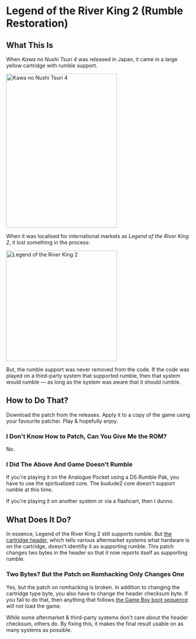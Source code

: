 # Legend of the River King 2 (Rumble Restoration)

## What This Is

When _Kawa no Nushi Tsuri 4_ was released in Japan, it came in a large yellow cartridge with rumble support.

<img width="300" height="418" alt="Kawa no Nushi Tsuri 4" src="https://github.com/user-attachments/assets/09263e67-aa79-460e-9698-8ce4e9e4ddc9" />

When it was localised for international markets as _Legend of the River King 2_, it lost something in the process:

<img width="300" alt="Legend of the River King 2" src="https://github.com/user-attachments/assets/d1ac357d-8d9c-47ed-962d-5c62cfdb4fda" />

But, the rumble support was never removed from the code. If the code was played on a third-party system that supported rumble, then that system would rumble — as long as the system was aware that it should rumble.

## How to Do That?

Download the patch from the releases. Apply it to a copy of the game using your favourite patcher. Play & hopefully enjoy.

### I Don't Know How to Patch, Can You Give Me the ROM?

No.

### I Did The Above And Game Doesn't Rumble

If you're playing it on the Analogue Pocket using a DS Rumble Pak, you have to use the spiritualized core. The budude2 core doesn't support rumble at this time.

If you're playing it on another system or via a flashcart, then I dunno.

## What Does It Do?

In essence, Legend of the River King 2 still supports rumble. But [the cartridge header,](https://gbdev.io/pandocs/The_Cartridge_Header.html) which tells various aftermarket systems what hardware is on the cartridge, doesn't identifiy it as supporting rumble. This patch changes two bytes in the header so that it now reports itself as supporting rumble.

### Two Bytes? But the Patch on Romhacking Only Changes One

Yes, but the patch on romhacking is broken. In addition to changing the cartridge type byte, you also have to change the header checksum byte. If you fail to do that, then anything that follows [the Game Boy boot sequence](https://gbdev.io/pandocs/Power_Up_Sequence.html) will not load the game.

While some aftermarket & third-party systems don't care about the header checksum, others do. By fixing this, it makes the final result usable on as many systems as possible.
